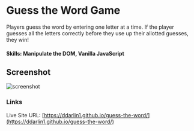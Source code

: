 # Guess the Word Game
Players guess the word by entering one letter at a time. If the player guesses all the letters correctly before they use up their allotted guesses, they win!

#### Skills: Manipulate the DOM, Vanilla JavaScript

## Screenshot
<img alt="screenshot" src="https://user-images.githubusercontent.com/87884573/149267599-9afa07da-a197-456d-8a40-28c164bd92fb.png">



### Links
Live Site URL: [https://ddarlin1.github.io/guess-the-word/](https://ddarlin1.github.io/guess-the-word/)
